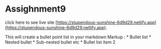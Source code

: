 # Assighnment9

 click here to see live site  [https://stupendous-sunshine-6d9d29.netlify.app](https://stupendous-sunshine-6d9d29.netlify.app).



 This will create a bullet point list in your markdown
 Markup : * Bullet list
              * Nested bullet
                  * Sub-nested bullet etc
          * Bullet list item 2
